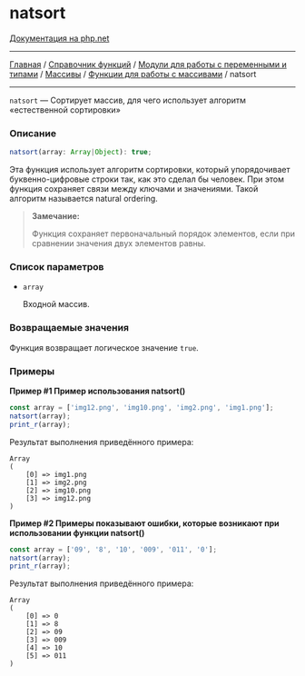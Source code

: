 # natsort

[Документация на php.net](https://www.php.net/manual/ru/function.natsort.php)

---

[Главная](../../../../../README.md) / [Справочник функций](../../../../funcref.md) /
[Модули для работы с переменными и типами](../../../vartype.md) / [Массивы](../../array.md) /
[Функции для работы с массивами](../func.md) / natsort

---

`natsort` — Сортирует массив, для чего использует алгоритм «естественной сортировки»

### Описание

```ts
natsort(array: Array|Object): true;
```

Эта функция использует алгоритм сортировки, который упорядочивает буквенно-цифровые строки так, как
это сделал бы человек. При этом функция сохраняет связи между ключами и значениями. Такой алгоритм
называется natural ordering.

> **Замечание:**
>
> Функция сохраняет первоначальный порядок элементов, если при сравнении значения двух элементов
> равны.

### Список параметров

-   `array`

    Входной массив.

### Возвращаемые значения

Функция возвращает логическое значение `true`.

### Примеры

**Пример #1 Пример использования natsort()**

```js
const array = ['img12.png', 'img10.png', 'img2.png', 'img1.png'];
natsort(array);
print_r(array);
```

Результат выполнения приведённого примера:

    Array
    (
        [0] => img1.png
        [1] => img2.png
        [2] => img10.png
        [3] => img12.png
    )

**Пример #2 Примеры показывают ошибки, которые возникают при использовании функции natsort()**

```js
const array = ['09', '8', '10', '009', '011', '0'];
natsort(array);
print_r(array);
```

Результат выполнения приведённого примера:

    Array
    (
        [0] => 0
        [1] => 8
        [2] => 09
        [3] => 009
        [4] => 10
        [5] => 011
    )
